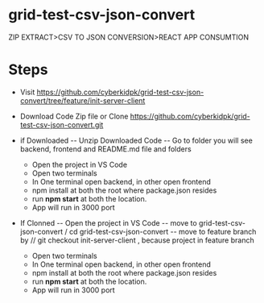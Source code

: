 # grid-test-csv-json-convert
ZIP EXTRACT>CSV TO JSON CONVERSION>REACT APP CONSUMTION

# Steps

- Visit https://github.com/cyberkidpk/grid-test-csv-json-convert/tree/feature/init-server-client
- Download Code Zip file or Clone https://github.com/cyberkidpk/grid-test-csv-json-convert.git
- if Downloaded
  -- Unzip Downloaded Code
  -- Go to folder you will see backend, frontend and README.md file and folders
  - Open the project in VS Code
  - Open two terminals
  - In One terminal open backend, in other open frontend
  - npm install at both the root where package.json resides
  - run **npm start** at both the location.
  - App will run in 3000 port
  
- If Clonned
  -- Open the project in VS Code
  -- move to grid-test-csv-json-convert   / cd grid-test-csv-json-convert
  -- move to feature branch by // git checkout init-server-client    , because project in feature branch
  - Open two terminals
  - In One terminal open backend, in other open frontend
  - npm install at both the root where package.json resides
  - run **npm start** at both the location.
  - App will run in 3000 port
   
